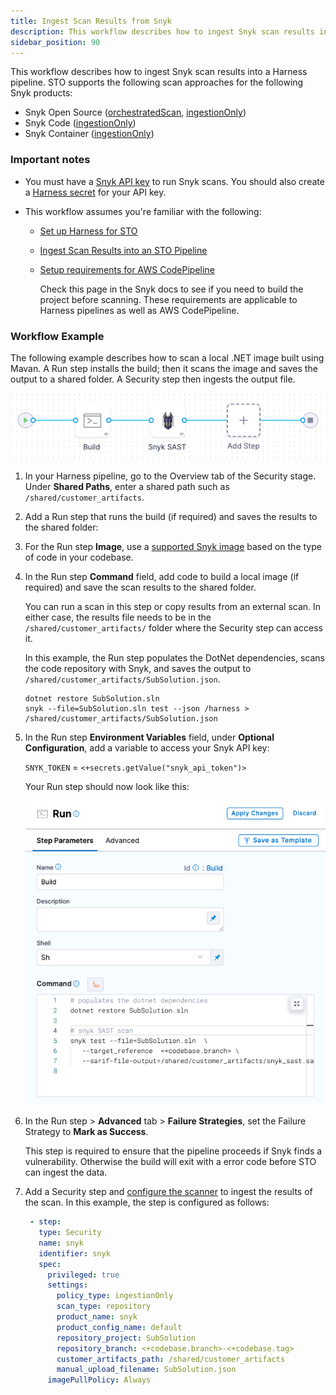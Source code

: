 ```yaml
---
title: Ingest Scan Results from Snyk
description: This workflow describes how to ingest Snyk scan results into a Harness pipeline.  
sidebar_position: 90
---
```


This workflow describes how to ingest Snyk scan results into a Harness pipeline. STO supports the following scan approaches for the following Snyk products:
* Snyk Open Source ([orchestratedScan](./run-an-orchestrated-scan-in-sto.md), [ingestionOnly](./ingest-scan-results-into-an-sto-pipeline.md))
* Snyk Code ([ingestionOnly](./ingest-scan-results-into-an-sto-pipeline.md))
* Snyk Container ([ingestionOnly](./ingest-scan-results-into-an-sto-pipeline.md))

### Important notes

* You must have a [Snyk API key](https://docs.snyk.io/snyk-api-info/authentication-for-api) to run Snyk scans. You should also create a [Harness secret](/docs/platform/tecrets/tecrets-management/secrets-and-log-sanitization) for your API key.

* This workflow assumes you're familiar with the following:

  * [Set up Harness for STO](../../get-started/onboarding-guide.md) 
  * [Ingest Scan Results into an STO Pipeline](ingest-scan-results-into-an-sto-pipeline.md) 
  * [Setup requirements for AWS CodePipeline](https://docs.snyk.io/integrations/ci-cd-integrations/aws-codepipeline-integration/setup-requirements-for-aws-codepipeline)
  
    Check this page in the Snyk docs to see if you need to build the project before scanning. These requirements are applicable to Harness pipelines as well as AWS CodePipeline.  

### Workflow Example

The following example describes how to scan a local .NET image built using Mavan. A Run step installs the build; then it scans the image and saves the output to a shared folder. A Security step then ingests the output file.

![](../static/snyk-scans-pipeline-00.png)

1. In your Harness pipeline, go to the Overview tab of the Security stage. Under **Shared Paths**, enter a shared path such as `/shared/customer_artifacts`.

2. Add a Run step that runs the build (if required) and saves the results to the shared folder:

3. For the Run step **Image**, use a [supported Snyk image](https://github.com/snyk/snyk-images#current-images) based on the type of code in your codebase.  

4. In the Run step **Command** field, add code to build a local image (if required) and save the scan results to the shared folder.  
 
   You can run a scan in this step or copy results from an external scan. In either case, the results file needs to be in the `/shared/customer_artifacts/` folder where the Security step can access it.  
 
   In this example, the Run step  populates the DotNet dependencies, scans the code repository with Snyk, and saves the output to `/shared/customer_artifacts/SubSolution.json`.   

   ```
   dotnet restore SubSolution.sln
   snyk --file=SubSolution.sln test --json /harness > /shared/customer_artifacts/SubSolution.json
   ```

5. In the Run step **Environment Variables** field, under **Optional Configuration**, add a variable to access your Snyk API key:
 
   `SNYK_TOKEN` = `<+secrets.getValue("snyk_api_token")>`  
   
   Your Run step should now look like this:
   
   ![](../static/snyk-scans-run-step-01.png)
 
6. In the Run step > **Advanced** tab > **Failure Strategies**, set the Failure Strategy to **Mark as Success**. 
 
   This step is required to ensure that the pipeline proceeds if Snyk finds a vulnerability. Otherwise the build will exit with a error code before STO can ingest the data.
   
7. Add a Security step and [configure the scanner](../../sto-techref-category/security-step-settings-reference#snyk) to ingest the results of the scan. In this example, the step is configured as follows:  
   ```yaml
    - step:
      type: Security
      name: snyk
      identifier: snyk
      spec:
        privileged: true
        settings:
          policy_type: ingestionOnly
          scan_type: repository
          product_name: snyk
          product_config_name: default
          repository_project: SubSolution
          repository_branch: <+codebase.branch>-<+codebase.tag>
          customer_artifacts_path: /shared/customer_artifacts
          manual_upload_filename: SubSolution.json
        imagePullPolicy: Always
   ```     

<!--  
### YAML pipeline example

The following illustrates an end-to-end pipeline for building and scanning a .NET image.

```yaml 
pipeline:
  allowStageExecutions: false
  projectIdentifier: myProject
  orgIdentifier: myOrg
  identifier: snykcodeingestion
  name: snyk-code-ingestion
  tags: {}
  properties:
    ci:
      codebase:
        connectorRef: OWASPNodeGoat
        repoName: NodeGoat
        build: <+input>
  stages:
    - stage:
        name: build
        identifier: build
        type: CI
        spec:
          cloneCodebase: true
          infrastructure:
            type: KubernetesDirect
            spec:
              connectorRef: stodelegate
              namespace: harness-delegate-ng
              automountServiceAccountToken: true
              nodeSelector: {}
              os: Linux
          sharedPaths:
            - /var/run
            - /shared/customer_artifacts/
          execution:
            steps:
              - step:
                  type: Run
                  name: snyk via run step
                  identifier: snyk_via_run_step
                  spec:
                    connectorRef: DockerNoAuth
                    image: snyk/snyk:dotnet
                    shell: Sh
                    command: |-

                      # scans the code repository with snyk
                      snyk code test /harness --json-file-output=/shared/customer_artifacts/snyk.json

                      cat /shared/customer_artifacts/snyk.json
                    envVariables:
                      SNYK_TOKEN: <+secrets.getValue("snyk_api_token")>
                  when:
                    stageStatus: Success
                  failureStrategies:
                    - onFailure:
                        errors:
                          - AllErrors
                        action:
                          type: MarkAsSuccess
              - step:
                  type: Security
                  name: snyk
                  identifier: snyk
                  spec:
                    privileged: true
                    settings:
                      policy_type: ingestionOnly
                      scan_type: repository
                      product_name: snyk
                      product_config_name: default
                      repository_project: SubSolution
                      repository_branch: <+codebase.branch>-<+codebase.tag>
                      customer_artifacts_path: /shared/customer_artifacts
                      manual_upload_filename: snyk.json
                    imagePullPolicy: Always
                    resources:
                      limits:
                        memory: 4096Mi
                        cpu: 1000m
                  description: snyk2
                  failureStrategies: []
        variables:
          - name: runner_tag
            type: String
            value: dev

```
--> 


